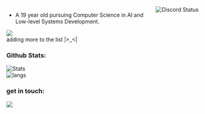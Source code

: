 <!--
Me heh 
-->
  <img align="right" src="https://lanyard.cnrad.dev/api/516840972840206336" alt="Discord Status">
  
  - A 19 year old pursuing Computer Science in AI and Low-level Systems Development.
 
<div align="left">
 <img src="https://skillicons.dev/icons?i=cpp,cs,c,&theme=dark&perline=5"><br>
 adding more to the list |>_<|
</div>

<!--
Github
-->
<h3>
  Github Stats:
</h3>
<div align="left">
 <img src="https://github-readme-stats.vercel.app/api?username=zhongli0401&count_private=true&show_icons=true&line_height=24&line_width=20&show_icons=true&theme=noctis_minimus" alt="Stats">
 <div align="justify">
 <img src="https://github-readme-stats.vercel.app/api/top-langs/?username=zhongli0401&layout=compact&theme=rose_pine" alt="langs">
</div>

<!--
Contacts
-->
<h3>
  get in touch:
</h3>
<div align="left">
 <a href="https://discord.com/users/516840972840206336">
  <img src="https://skillicons.dev/icons?i=discord">
</div>
